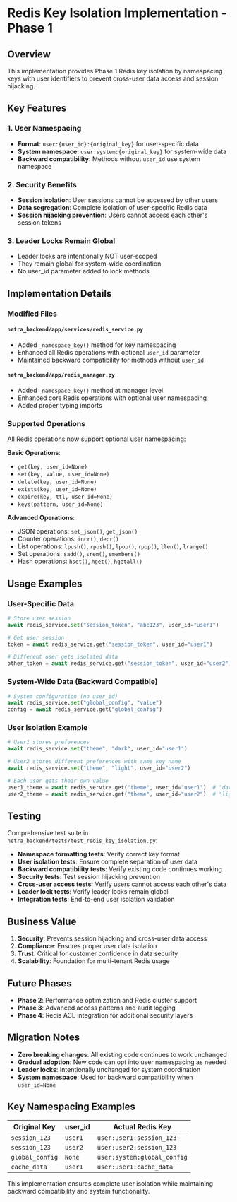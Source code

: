 # Redis Key Isolation Implementation - Phase 1

## Overview

This implementation provides Phase 1 Redis key isolation by namespacing keys with user identifiers to prevent cross-user data access and session hijacking.

## Key Features

### 1. User Namespacing
- **Format**: `user:{user_id}:{original_key}` for user-specific data
- **System namespace**: `user:system:{original_key}` for system-wide data
- **Backward compatibility**: Methods without `user_id` use system namespace

### 2. Security Benefits
- **Session isolation**: User sessions cannot be accessed by other users
- **Data segregation**: Complete isolation of user-specific Redis data
- **Session hijacking prevention**: Users cannot access each other's session tokens

### 3. Leader Locks Remain Global
- Leader locks are intentionally NOT user-scoped
- They remain global for system-wide coordination
- No user_id parameter added to lock methods

## Implementation Details

### Modified Files

#### `netra_backend/app/services/redis_service.py`
- Added `_namespace_key()` method for key namespacing
- Enhanced all Redis operations with optional `user_id` parameter
- Maintained backward compatibility for methods without `user_id`

#### `netra_backend/app/redis_manager.py`
- Added `_namespace_key()` method at manager level
- Enhanced core Redis operations with optional user namespacing
- Added proper typing imports

### Supported Operations

All Redis operations now support optional user namespacing:

**Basic Operations**:
- `get(key, user_id=None)`
- `set(key, value, user_id=None)`
- `delete(key, user_id=None)`
- `exists(key, user_id=None)`
- `expire(key, ttl, user_id=None)`
- `keys(pattern, user_id=None)`

**Advanced Operations**:
- JSON operations: `set_json()`, `get_json()`
- Counter operations: `incr()`, `decr()`
- List operations: `lpush()`, `rpush()`, `lpop()`, `rpop()`, `llen()`, `lrange()`
- Set operations: `sadd()`, `srem()`, `smembers()`
- Hash operations: `hset()`, `hget()`, `hgetall()`

## Usage Examples

### User-Specific Data
```python
# Store user session
await redis_service.set("session_token", "abc123", user_id="user1")

# Get user session 
token = await redis_service.get("session_token", user_id="user1")

# Different user gets isolated data
other_token = await redis_service.get("session_token", user_id="user2")  # Returns None
```

### System-Wide Data (Backward Compatible)
```python
# System configuration (no user_id)
await redis_service.set("global_config", "value")
config = await redis_service.get("global_config")
```

### User Isolation Example
```python
# User1 stores preferences
await redis_service.set("theme", "dark", user_id="user1")

# User2 stores different preferences with same key name
await redis_service.set("theme", "light", user_id="user2")

# Each user gets their own value
user1_theme = await redis_service.get("theme", user_id="user1")  # "dark"
user2_theme = await redis_service.get("theme", user_id="user2")  # "light"
```

## Testing

Comprehensive test suite in `netra_backend/tests/test_redis_key_isolation.py`:

- **Namespace formatting tests**: Verify correct key format
- **User isolation tests**: Ensure complete separation of user data  
- **Backward compatibility tests**: Verify existing code continues working
- **Security tests**: Test session hijacking prevention
- **Cross-user access tests**: Verify users cannot access each other's data
- **Leader lock tests**: Verify leader locks remain global
- **Integration tests**: End-to-end user isolation validation

## Business Value

1. **Security**: Prevents session hijacking and cross-user data access
2. **Compliance**: Ensures proper user data isolation
3. **Trust**: Critical for customer confidence in data security
4. **Scalability**: Foundation for multi-tenant Redis usage

## Future Phases

- **Phase 2**: Performance optimization and Redis cluster support
- **Phase 3**: Advanced access patterns and audit logging
- **Phase 4**: Redis ACL integration for additional security layers

## Migration Notes

- **Zero breaking changes**: All existing code continues to work unchanged
- **Gradual adoption**: New code can opt into user namespacing as needed
- **Leader locks**: Intentionally unchanged for system coordination
- **System namespace**: Used for backward compatibility when `user_id=None`

## Key Namespacing Examples

| Original Key | user_id | Actual Redis Key |
|-------------|---------|------------------|
| `session_123` | `user1` | `user:user1:session_123` |
| `session_123` | `user2` | `user:user2:session_123` |
| `global_config` | `None` | `user:system:global_config` |
| `cache_data` | `user1` | `user:user1:cache_data` |

This implementation ensures complete user isolation while maintaining backward compatibility and system functionality.